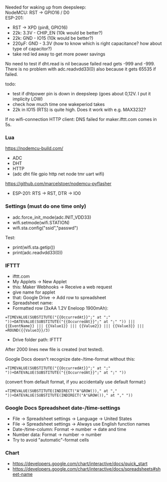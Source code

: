 Needed for waking up from deepsleep:  
NodeMCU: RST -> GPIO16 / D0  
ESP-201: 
- RST -> XPD (pin8, GPIO16) 
- 22k: 3.3V - CHIP_EN (10k would be better?)
- 22k: GND - IO15 (10k would be better?)
- 220µF: GND - 3.3V (how to know which is right capacitance? how about type of capacitor?)
- take red led away to get more power savings

No need to test if dht.read is nil because failed read gets -999 and -999.  
There is no problem with adc.readvdd33(0) also because it gets 65535 if failed.  

todo:  
- test if dhtpower pin is down in deepsleep (goes about 0,12V. I put it implicity LOW)
- check how much time one wakeperiod takes
- 22k in IO15 (RTS) is quite high. Does it work with e.g. MAX3232?

If no wifi-connection
HTTP client: DNS failed for maker.ifttt.com
comes in 5s.

### Lua
https://nodemcu-build.com/
- ADC
- DHT
- HTTP
- (adc dht file gpio http net node tmr uart wifi)

https://github.com/marcelstoer/nodemcu-pyflasher
- ESP-201: RTS -> RST, DTR -> IO0

### Settings (must do one time only)
- adc.force_init_mode(adc.INIT_VDD33)
- wifi.setmode(wifi.STATION)
- wifi.sta.config("ssid","passwd")

Test:
- print(wifi.sta.getip())
- print(adc.readvdd33(0))

### IFTTT

- ifttt.com
- My Applets -> New Applet
- this: Maker Webhooks -> Receive a web request
- give name for applet
- that: Google Drive -> Add row to spreadsheet
- Spreadsheet name:
- Formatted row (3xAA 1.2V Eneloop 1900mAh):
```
=TIMEVALUE(SUBSTITUTE("{{OccurredAt}}";" at ";" "))+DATEVALUE(SUBSTITUTE("{{OccurredAt}}";" at ";" ")) ||| {{EventName}} ||| {{Value1}} ||| {{Value2}} ||| {{Value3}} ||| =ROUND({{Value3}}/3)
```
- Drive folder path: IFTTT

After 2000 lines new file is created (not tested).

Google Docs doesn't recognize date-/time-format without this:
```
=TIMEVALUE(SUBSTITUTE("{{OccurredAt}}";" at ";" "))+DATEVALUE(SUBSTITUTE("{{OccurredAt}}";" at ";" "))
```
(convert from default format, if you accidentally use default format:)
```
=TIMEVALUE(SUBSTITUTE(INDIRECT("A"&ROW())," at "," "))+DATEVALUE(SUBSTITUTE(INDIRECT("A"&ROW())," at "," "))
```

### Google Docs Spreadsheet date-/time-settings

- File -> Spreadsheet settings -> Language -> United States
- File -> Spreadsheet settings -> Always use English function names
- Date-/time-column: Format -> number -> date and time
- Number data: Format -> number -> number
- Try to avoid "automatic"-format cells


### Chart
- https://developers.google.com/chart/interactive/docs/quick_start
- https://developers.google.com/chart/interactive/docs/spreadsheets#sheet-name
